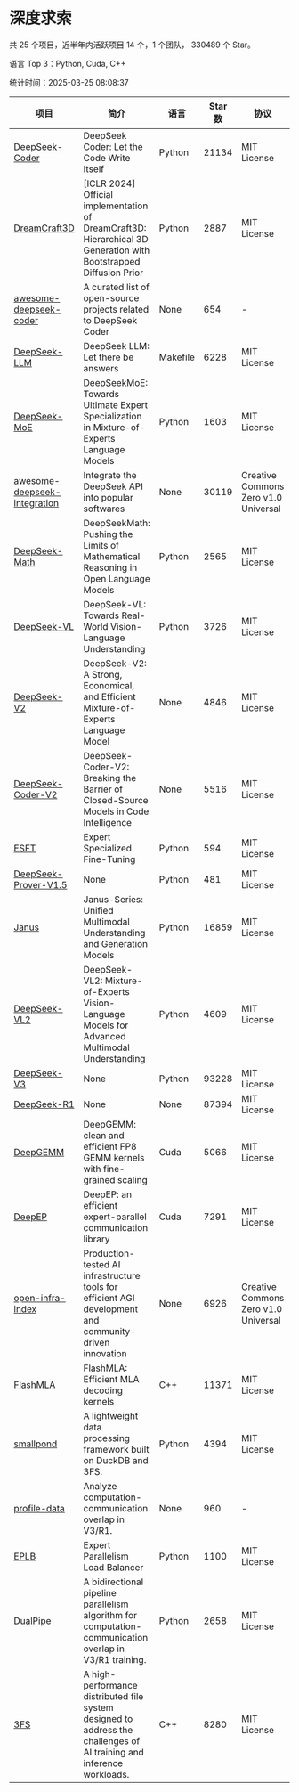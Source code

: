 # 深度求索

共 25 个项目，近半年内活跃项目 14 个，1 个团队， 330489 个 Star。

语言 Top 3：Python, Cuda, C++

统计时间：2025-03-25 08:08:37

| 项目 | 简介 | 语言 | Star 数 | 协议 | 创建时间 | 最后更新时间 | 最后提交时间 |
| --- | --- | --- | --- | --- | --- | --- | --- |
| [DeepSeek-Coder](https://github.com/deepseek-ai/DeepSeek-Coder) | DeepSeek Coder: Let the Code Write Itself | Python | 21134 | MIT License | 2023-10-20 | 2025-03-25 | 2024-05-21 |
| [DreamCraft3D](https://github.com/deepseek-ai/DreamCraft3D) | [ICLR 2024] Official implementation of DreamCraft3D: Hierarchical 3D Generation with Bootstrapped Diffusion Prior | Python | 2887 | MIT License | 2023-10-23 | 2025-03-24 | 2024-08-21 |
| [awesome-deepseek-coder](https://github.com/deepseek-ai/awesome-deepseek-coder) | A curated list of open-source projects related to DeepSeek Coder | None | 654 | - | 2023-11-06 | 2025-03-23 | 2024-04-03 |
| [DeepSeek-LLM](https://github.com/deepseek-ai/DeepSeek-LLM) | DeepSeek LLM: Let there be answers | Makefile | 6228 | MIT License | 2023-11-29 | 2025-03-25 | 2024-02-04 |
| [DeepSeek-MoE](https://github.com/deepseek-ai/DeepSeek-MoE) | DeepSeekMoE: Towards Ultimate Expert Specialization in Mixture-of-Experts Language Models | Python | 1603 | MIT License | 2024-01-02 | 2025-03-24 | 2024-01-16 |
| [awesome-deepseek-integration](https://github.com/deepseek-ai/awesome-deepseek-integration) | Integrate the DeepSeek API into popular softwares | None | 30119 | Creative Commons Zero v1.0 Universal | 2024-01-11 | 2025-03-25 | 2025-03-24 |
| [DeepSeek-Math](https://github.com/deepseek-ai/DeepSeek-Math) | DeepSeekMath: Pushing the Limits of Mathematical Reasoning in Open Language Models | Python | 2565 | MIT License | 2024-02-05 | 2025-03-25 | 2024-04-15 |
| [DeepSeek-VL](https://github.com/deepseek-ai/DeepSeek-VL) | DeepSeek-VL: Towards Real-World Vision-Language Understanding | Python | 3726 | MIT License | 2024-03-07 | 2025-03-25 | 2024-04-24 |
| [DeepSeek-V2](https://github.com/deepseek-ai/DeepSeek-V2) | DeepSeek-V2: A Strong, Economical, and Efficient Mixture-of-Experts Language Model | None | 4846 | MIT License | 2024-04-22 | 2025-03-24 | 2024-09-25 |
| [DeepSeek-Coder-V2](https://github.com/deepseek-ai/DeepSeek-Coder-V2) | DeepSeek-Coder-V2: Breaking the Barrier of Closed-Source Models in Code Intelligence | None | 5516 | MIT License | 2024-06-14 | 2025-03-25 | 2024-09-24 |
| [ESFT](https://github.com/deepseek-ai/ESFT) | Expert Specialized Fine-Tuning | Python | 594 | MIT License | 2024-07-04 | 2025-03-24 | 2024-09-22 |
| [DeepSeek-Prover-V1.5](https://github.com/deepseek-ai/DeepSeek-Prover-V1.5) | None | Python | 481 | MIT License | 2024-08-15 | 2025-03-23 | 2024-08-16 |
| [Janus](https://github.com/deepseek-ai/Janus) | Janus-Series: Unified Multimodal Understanding and Generation Models | Python | 16859 | MIT License | 2024-10-18 | 2025-03-25 | 2025-02-01 |
| [DeepSeek-VL2](https://github.com/deepseek-ai/DeepSeek-VL2) | DeepSeek-VL2: Mixture-of-Experts Vision-Language Models for Advanced Multimodal Understanding | Python | 4609 | MIT License | 2024-12-13 | 2025-03-25 | 2025-02-26 |
| [DeepSeek-V3](https://github.com/deepseek-ai/DeepSeek-V3) | None | Python | 93228 | MIT License | 2024-12-26 | 2025-03-25 | 2025-03-16 |
| [DeepSeek-R1](https://github.com/deepseek-ai/DeepSeek-R1) | None | None | 87394 | MIT License | 2025-01-20 | 2025-03-25 | 2025-02-24 |
| [DeepGEMM](https://github.com/deepseek-ai/DeepGEMM) | DeepGEMM: clean and efficient FP8 GEMM kernels with fine-grained scaling | Cuda | 5066 | MIT License | 2025-02-13 | 2025-03-25 | 2025-03-25 |
| [DeepEP](https://github.com/deepseek-ai/DeepEP) | DeepEP: an efficient expert-parallel communication library | Cuda | 7291 | MIT License | 2025-02-17 | 2025-03-25 | 2025-03-25 |
| [open-infra-index](https://github.com/deepseek-ai/open-infra-index) | Production-tested AI infrastructure tools for efficient AGI development and community-driven innovation | None | 6926 | Creative Commons Zero v1.0 Universal | 2025-02-21 | 2025-03-25 | 2025-03-04 |
| [FlashMLA](https://github.com/deepseek-ai/FlashMLA) | FlashMLA: Efficient MLA decoding kernels | C++ | 11371 | MIT License | 2025-02-21 | 2025-03-25 | 2025-03-01 |
| [smallpond](https://github.com/deepseek-ai/smallpond) | A lightweight data processing framework built on DuckDB and 3FS. | Python | 4394 | MIT License | 2025-02-24 | 2025-03-25 | 2025-03-05 |
| [profile-data](https://github.com/deepseek-ai/profile-data) | Analyze computation-communication overlap in V3/R1. | None | 960 | - | 2025-02-26 | 2025-03-25 | 2025-03-21 |
| [EPLB](https://github.com/deepseek-ai/EPLB) | Expert Parallelism Load Balancer | Python | 1100 | MIT License | 2025-02-26 | 2025-03-25 | 2025-03-24 |
| [DualPipe](https://github.com/deepseek-ai/DualPipe) | A bidirectional pipeline parallelism algorithm for computation-communication overlap in V3/R1 training. | Python | 2658 | MIT License | 2025-02-26 | 2025-03-25 | 2025-03-10 |
| [3FS](https://github.com/deepseek-ai/3FS) |  A high-performance distributed file system designed to address the challenges of AI training and inference workloads.  | C++ | 8280 | MIT License | 2025-02-27 | 2025-03-25 | 2025-03-20 |
